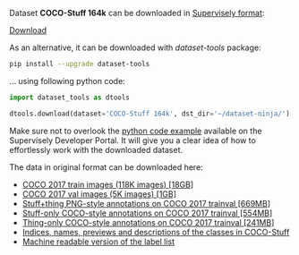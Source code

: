 Dataset **COCO-Stuff 164k** can be downloaded in [Supervisely format](https://developer.supervisely.com/api-references/supervisely-annotation-json-format):

 [Download](https://www.dropbox.com/scl/fi/flqx2lph5dqhhs2opl170/coco-stuff-164k-DatasetNinja.tar?rlkey=o15icqeysfs906344wjp436rp&dl=1)

As an alternative, it can be downloaded with *dataset-tools* package:
``` bash
pip install --upgrade dataset-tools
```

... using following python code:
``` python
import dataset_tools as dtools

dtools.download(dataset='COCO-Stuff 164k', dst_dir='~/dataset-ninja/')
```
Make sure not to overlook the [python code example](https://developer.supervisely.com/getting-started/python-sdk-tutorials/iterate-over-a-local-project) available on the Supervisely Developer Portal. It will give you a clear idea of how to effortlessly work with the downloaded dataset.

The data in original format can be downloaded here:

- [COCO 2017 train images (118K images) [18GB]](http://images.cocodataset.org/zips/train2017.zip)
- [COCO 2017 val images (5K images) [1GB]](http://images.cocodataset.org/zips/val2017.zip)
- [Stuff+thing PNG-style annotations on COCO 2017 trainval [669MB]](http://calvin.inf.ed.ac.uk/wp-content/uploads/data/cocostuffdataset/stuffthingmaps_trainval2017.zip)
- [Stuff-only COCO-style annotations on COCO 2017 trainval [554MB]](http://calvin.inf.ed.ac.uk/wp-content/uploads/data/cocostuffdataset/stuff_trainval2017.zip)
- [Thing-only COCO-style annotations on COCO 2017 trainval [241MB]](http://images.cocodataset.org/annotations/annotations_trainval2017.zip)
- [Indices, names, previews and descriptions of the classes in COCO-Stuff](https://github.com/nightrome/cocostuff/blob/master/labels.md)
- [Machine readable version of the label list](https://github.com/nightrome/cocostuff/blob/master/labels.txt)
